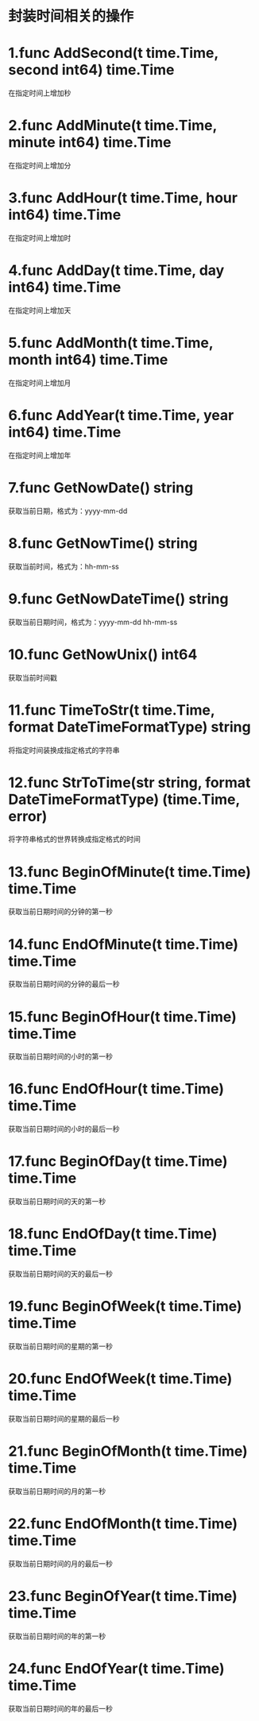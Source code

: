 # 封装时间相关的操作

# 1.func AddSecond(t time.Time, second int64) time.Time
在指定时间上增加秒

# 2.func AddMinute(t time.Time, minute int64) time.Time
在指定时间上增加分

# 3.func AddHour(t time.Time, hour int64) time.Time
在指定时间上增加时

# 4.func AddDay(t time.Time, day int64) time.Time
在指定时间上增加天

# 5.func AddMonth(t time.Time, month int64) time.Time
在指定时间上增加月

# 6.func AddYear(t time.Time, year int64) time.Time
在指定时间上增加年

# 7.func GetNowDate() string
获取当前日期，格式为：yyyy-mm-dd

# 8.func GetNowTime() string
获取当前时间，格式为：hh-mm-ss

# 9.func GetNowDateTime() string
获取当前日期时间，格式为：yyyy-mm-dd hh-mm-ss

# 10.func GetNowUnix() int64
获取当前时间戳

# 11.func TimeToStr(t time.Time, format DateTimeFormatType) string
将指定时间装换成指定格式的字符串

# 12.func StrToTime(str string, format DateTimeFormatType) (time.Time, error)
将字符串格式的世界转换成指定格式的时间

# 13.func BeginOfMinute(t time.Time) time.Time
获取当前日期时间的分钟的第一秒

# 14.func EndOfMinute(t time.Time) time.Time
获取当前日期时间的分钟的最后一秒

# 15.func BeginOfHour(t time.Time) time.Time
获取当前日期时间的小时的第一秒

# 16.func EndOfHour(t time.Time) time.Time
获取当前日期时间的小时的最后一秒

# 17.func BeginOfDay(t time.Time) time.Time
获取当前日期时间的天的第一秒

# 18.func EndOfDay(t time.Time) time.Time
获取当前日期时间的天的最后一秒

# 19.func BeginOfWeek(t time.Time) time.Time
获取当前日期时间的星期的第一秒

# 20.func EndOfWeek(t time.Time) time.Time
获取当前日期时间的星期的最后一秒

# 21.func BeginOfMonth(t time.Time) time.Time
获取当前日期时间的月的第一秒

# 22.func EndOfMonth(t time.Time) time.Time
获取当前日期时间的月的最后一秒

# 23.func BeginOfYear(t time.Time) time.Time
获取当前日期时间的年的第一秒

# 24.func EndOfYear(t time.Time) time.Time
获取当前日期时间的年的最后一秒